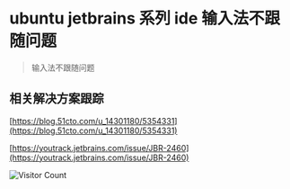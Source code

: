 # ubuntu jetbrains 系列 ide 输入法不跟随问题
> 输入法不跟随问题

## 相关解决方案跟踪

[https://blog.51cto.com/u_14301180/5354331](https://blog.51cto.com/u_14301180/5354331)

[https://youtrack.jetbrains.com/issue/JBR-2460](https://youtrack.jetbrains.com/issue/JBR-2460)



![Visitor Count](https://profile-counter.glitch.me/liuyibao/count.svg)